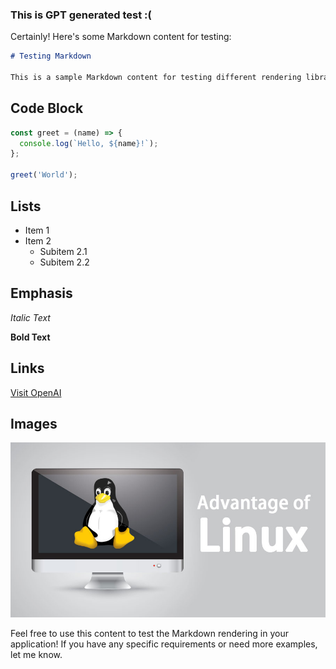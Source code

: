 ### This is GPT generated test :(


Certainly! Here's some Markdown content for testing:

```markdown
# Testing Markdown

This is a sample Markdown content for testing different rendering libraries.
```

## Code Block

```javascript
const greet = (name) => {
  console.log(`Hello, ${name}!`);
};

greet('World');
```

## Lists

- Item 1
- Item 2
  - Subitem 2.1
  - Subitem 2.2

## Emphasis

*Italic Text*

**Bold Text**

## Links

[Visit OpenAI](https://www.openai.com/)

## Images

![Sample Image](/images/Advantages-of-Linux.png)

Feel free to use this content to test the Markdown rendering in your application! If you have any specific requirements or need more examples, let me know.
